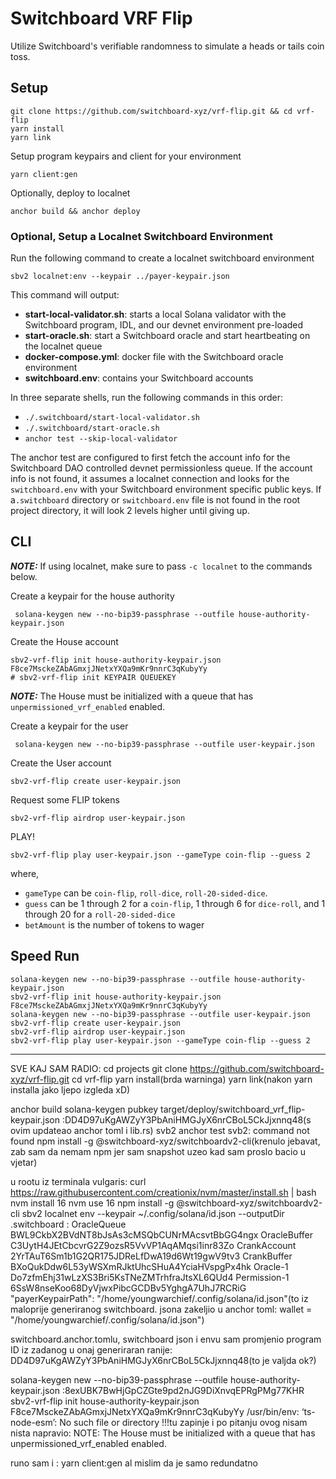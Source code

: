 # Switchboard VRF Flip

Utilize Switchboard's verifiable randomness to simulate a heads or tails coin toss.

## Setup

```
git clone https://github.com/switchboard-xyz/vrf-flip.git && cd vrf-flip
yarn install
yarn link
```

Setup program keypairs and client for your environment

```
yarn client:gen
```

Optionally, deploy to localnet

```
anchor build && anchor deploy
```

### Optional, Setup a Localnet Switchboard Environment

Run the following command to create a localnet switchboard environment

```
sbv2 localnet:env --keypair ../payer-keypair.json
```

This command will output:

- **start-local-validator.sh**: starts a local Solana validator with the Switchboard program, IDL, and our devnet environment pre-loaded
- **start-oracle.sh**: start a Switchboard oracle and start heartbeating on the localnet queue
- **docker-compose.yml**: docker file with the Switchboard oracle environment
- **switchboard.env**: contains your Switchboard accounts

In three separate shells, run the following commands in this order:

- `./.switchboard/start-local-validator.sh`
- `./.switchboard/start-oracle.sh`
- `anchor test --skip-local-validator`

The anchor test are configured to first fetch the account info for the Switchboard DAO controlled devnet permissionless queue. If the account info is not found, it assumes a localnet connection and looks for the `switchboard.env` with your Switchboard environment specific public keys. If a`.switchboard` directory or `switchboard.env` file is not found in the root project directory, it will look 2 levels higher until giving up.

## CLI

**_NOTE:_** If using localnet, make sure to pass `-c localnet` to the commands below.

Create a keypair for the house authority

```
 solana-keygen new --no-bip39-passphrase --outfile house-authority-keypair.json
```

Create the House account

```
sbv2-vrf-flip init house-authority-keypair.json F8ce7MsckeZAbAGmxjJNetxYXQa9mKr9nnrC3qKubyYy
# sbv2-vrf-flip init KEYPAIR QUEUEKEY
```

**_NOTE:_** The House must be initialized with a queue that has `unpermissioned_vrf_enabled` enabled.

Create a keypair for the user

```
 solana-keygen new --no-bip39-passphrase --outfile user-keypair.json
```

Create the User account

```
sbv2-vrf-flip create user-keypair.json
```

Request some FLIP tokens

```
sbv2-vrf-flip airdrop user-keypair.json
```

PLAY!

```
sbv2-vrf-flip play user-keypair.json --gameType coin-flip --guess 2
```

where,

- `gameType` can be `coin-flip`, `roll-dice`, `roll-20-sided-dice`.
- `guess` can be 1 through 2 for a `coin-flip`, 1 through 6 for `dice-roll`, and 1 through 20 for a `roll-20-sided-dice`
- `betAmount` is the number of tokens to wager

## Speed Run

```
solana-keygen new --no-bip39-passphrase --outfile house-authority-keypair.json
sbv2-vrf-flip init house-authority-keypair.json F8ce7MsckeZAbAGmxjJNetxYXQa9mKr9nnrC3qKubyYy
solana-keygen new --no-bip39-passphrase --outfile user-keypair.json
sbv2-vrf-flip create user-keypair.json
sbv2-vrf-flip airdrop user-keypair.json
sbv2-vrf-flip play user-keypair.json --gameType coin-flip --guess 2
```
------------------------------------------------------------
SVE KAJ SAM RADIO:
cd projects
git clone https://github.com/switchboard-xyz/vrf-flip.git
cd vrf-flip
yarn install(brda warninga)
yarn link(nakon yarn installa jako ljepo izgleda xD)

anchor build
solana-keygen pubkey target/deploy/switchboard_vrf_flip-keypair.json
:DD4D97uKgAWZyY3PbAniHMGJyX6nrCBoL5CkJjxnnq48(s ovim updateao anchor toml i lib.rs)
svb2 anchor test
svb2: command not found
npm install -g @switchboard-xyz/switchboardv2-cli(krenulo jebavat, zab sam da nemam npm jer sam
 snapshot uzeo kad sam proslo bacio u vjetar)

u rootu iz terminala vulgaris:
curl https://raw.githubusercontent.com/creationix/nvm/master/install.sh | bash
nvm install 16
nvm use 16
npm install -g @switchboard-xyz/switchboardv2-cli
sbv2 localnet env --keypair ~/.config/solana/id.json --outputDir .switchboard
:
OracleQueue     BWL9CkbX2BVdNT8bJsAs3cMSQbCUNrMAcsvtBbGG4ngx
OracleBuffer    C3UytH4JEtCbcvrG2Z9ozsR5VvVP1AqAMqsi1inr83Zo
CrankAccount    2YrTAuT6Sm1b1G2QR175JDReLfDwA19d6Wt19gwV9tv3
CrankBuffer     BXoQukDdw6L53yWSXmRJktUhcSHuA4YciaHVspgPx4hk
Oracle-1        Do7zfmEhj31wLzXS3Bri5KsTNeZMTrhfraJtsXL6QUd4
Permission-1    6SsW8nseKoo68DyVjwxPibcGCDBv5YghgA7UhJ7RCRiG
"payerKeypairPath": "/home/youngwarchief/.config/solana/id.json"(to iz maloprije generiranog switchboard.
jsona zakeljio u anchor toml: wallet = "/home/youngwarchief/.config/solana/id.json") 

switchboard.anchor.tomlu, switchboard json i envu sam promjenio program ID iz zadanog u 
onaj generiraran ranije: DD4D97uKgAWZyY3PbAniHMGJyX6nrCBoL5CkJjxnnq48(to je valjda ok?)


solana-keygen new --no-bip39-passphrase --outfile house-authority-keypair.json
:8exUBK7BwHjGpCZGte9pd2nJG9DiXnvqEPRgPMg77KHR
sbv2-vrf-flip init house-authority-keypair.json F8ce7MsckeZAbAGmxjJNetxYXQa9mKr9nnrC3qKubyYy
/usr/bin/env: ‘ts-node-esm’: No such file or directory
!!!tu zapinje
i po pitanju ovog nisam nista napravio:
NOTE: The House must be initialized with a queue that has unpermissioned_vrf_enabled enabled.

runo sam i : yarn client:gen
al mislim da je samo redundatno